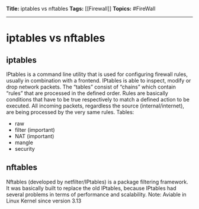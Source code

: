 **Title:** iptables vs nftables
**Tags:** [[Firewall]]
**Topics:** #FireWall 

---
# iptables vs nftables
## iptables
IPtables is a command line utility that is used for configuring firewall rules, usually in combination with a frontend. IPtables is able to inspect, modify or drop network packets. The “tables” consist of “chains” which contain “rules” that are processed in the defined order.
Rules are basically conditions that have to be true respectively to match a defined action to be executed. All incoming packets, regardless the source (internal/internet), are being processed by the very same rules.
Tables:
- raw
- filter (important)
- NAT (important)
- mangle
- security

## nftables
Nftables (developed by netfilter/IPtables) is a package filtering framework. It was basically built to replace the old IPtables, because IPtables had several problems in terms of performance and scalability.
Note: Aviable in Linux Kernel since version 3.13